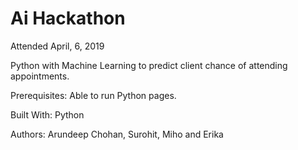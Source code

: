 # Ai Hackathon 

Attended April, 6, 2019

Python with Machine Learning to predict client chance of attending appointments.

Prerequisites:
Able to run Python pages.

Built With:
Python

Authors:
Arundeep Chohan, Surohit, Miho and Erika 
